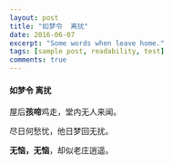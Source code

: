 ```yaml
---
layout: post
title: "如梦令  离扰"
date: 2016-06-07
excerpt: "Some words when leave home."
tags: [sample post, readability, test]
comments: true
---
```

#### 如梦令  离扰

屋后**孩啼**鸡走，堂内无人来闻。

尽日何愁忧，他日梦回无扰。

**无恼，无恼**，却似老庄逍遥。